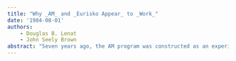 ```yaml
---
title: "Why _AM_ and _Eurisko Appear_ to _Work_"
date: '1984-08-01'
authors: 
    - Douglas B. Lenat
    - John Seely Brown
abstract: "Seven years ago, the AM program was constructed as an experiment in learning by discovery. Its source of power was a large body of heuristics, rules which guided it toward fruitful topics of investigation, toward profitable experiments to perform, toward plausible hypotheses and definitions. Other heuristics evaluated those discoveries for utility and “interestingness”, and they were added to AM’s vocabulary of concepts. AM’s ultimate limitation apparently was due to its Inability to discover new, powerful, domain-specific heuristics for the various new fields it uncovered. At that time, it seemed straight-forward to simply add Heuretics (the study of heuristics) as one more field in which to let AM explore, observe, define, and develop. That task -- learning new heuristics by discovery -- turned out to be much more difficult than was realized initially, and we have just now achieved some successes at it. Along the way, it became clearer why AM had succeeded in the first place, and why it was so difficult to use the same paradigm to discover new heuristics. This paper discusses those recent insights. They spawn questions about “where the meaning really resides” in the concepts discovered by A?/I. This leads to an appreciation of the crucial and unique role of representation in theory fomlation, a role intolling the relationship bettextbackslash%een Form and Content."
---
```


